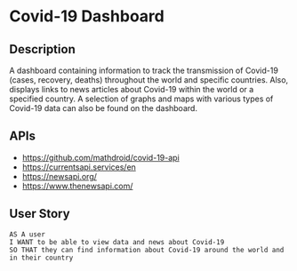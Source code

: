 # Covid-19 Dashboard

## Description
A dashboard containing information to track the transmission of Covid-19 (cases, recovery, deaths) throughout the world and specific countries. Also, displays links to news articles about Covid-19 within the world or a specified country. A selection of graphs and maps with various types of Covid-19 data can also be found on the dashboard.

## APIs
* https://github.com/mathdroid/covid-19-api
* https://currentsapi.services/en
* https://newsapi.org/
* https://www.thenewsapi.com/

## User Story
```
AS A user
I WANT to be able to view data and news about Covid-19
SO THAT they can find information about Covid-19 around the world and in their country
```
